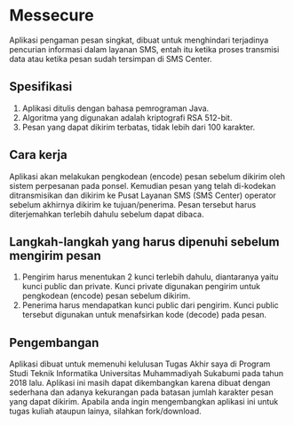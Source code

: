 # Messecure
Aplikasi pengaman pesan singkat, dibuat untuk menghindari terjadinya pencurian informasi dalam layanan SMS,
entah itu ketika proses transmisi data atau ketika pesan sudah tersimpan di SMS Center.

## Spesifikasi
1. Aplikasi ditulis dengan bahasa pemrograman Java.
2. Algoritma yang digunakan adalah kriptografi RSA 512-bit.
3. Pesan yang dapat dikirim terbatas, tidak lebih dari 100 karakter.

## Cara kerja
Aplikasi akan melakukan pengkodean (encode) pesan sebelum dikirim oleh sistem perpesanan pada ponsel. Kemudian pesan yang telah di-kodekan ditransmisikan dan dikirim 
ke Pusat Layanan SMS (SMS Center) operator sebelum akhirnya dikirim ke tujuan/penerima. Pesan tersebut harus diterjemahkan terlebih dahulu sebelum dapat dibaca.

## Langkah-langkah yang harus dipenuhi sebelum mengirim pesan
1. Pengirim harus menentukan 2 kunci terlebih dahulu, diantaranya yaitu kunci public dan private. Kunci private digunakan pengirim untuk pengkodean (encode) pesan sebelum dikirim.
2. Penerima harus mendapatkan kunci public dari pengirim. Kunci public tersebut digunakan untuk menafsirkan kode (decode) pada pesan.

## Pengembangan
Aplikasi dibuat untuk memenuhi kelulusan Tugas Akhir saya di Program Studi Teknik Informatika Universitas Muhammadiyah Sukabumi pada tahun 2018 lalu. 
Aplikasi ini masih dapat dikembangkan karena dibuat dengan sederhana dan adanya kekurangan pada batasan jumlah karakter pesan yang dapat dikirim.
Apabila anda ingin mengembangkan aplikasi ini untuk tugas kuliah ataupun lainya, silahkan fork/download.
